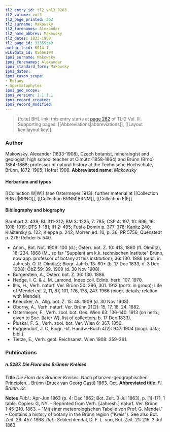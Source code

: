 ```yaml
---
tl2_entry_id: tl2_vol3_0283
tl2_volume: vol3
tl2_page_printed: 262
tl2_surname: Makowsky
tl2_forenames: Alexander
tl2_name_abbrev: Makowsky
tl2_dates: 1833-1908
tl2_page_id: 33355349
author_lsid: 6014-1
wikidata_id: Q5666194
ipni_surname: Makowsky
ipni_forenames: Alexander
ipni_standard_form: Makowsky
ipni_dates: 
ipni_taxon_scope: 
- Botany
- Spermatophytes
ipni_geo_scope: 
ipni_version: 1.1.1.1
ipni_record_created: 
ipni_record_modified:
---
```



> [!cite] BHL link: this entry starts at [page 262](https://www.biodiversitylibrary.org/page/33355349) of TL-2 Vol. III.
> Supporting pages: [[Abbreviations|abbreviations]], [[Layout key|layout key]].

### Author

Makowsky, Alexander (1833-1908), Czech botanist, mineralogist and geologist; high school teacher at Olmütz (1858-1864) and Brünn (Brno) 1864-1868; professor of natural history at the Technische Hochschule, Brünn, 1872-1905; Hofrat 1906. 
**Abbreviated name**: *Makowsky*

#### Herbarium and types

[[Collection W|W]] (see Ostermeyer 1913); further material at [[Collection BRNU|BRNO]], [[Collection BRNM|BRNM]], [[Collection E|E]].

#### Bibliography and biography

Barnhart 2: 439; BL 311-312; BM 3: 1225, 7: 785; CSP 4: 197, 10: 696, 16: 1018-1019; DTS 1: 181; IH 2: 495; Futák-Domin p. 377-378; Kanitz 240; Klášterský p. 122; Kleppa p. 242; Morren ed. 10, p. 36; PR 5756; Quenstedt p. 276; Rehder 5: 540.
- Anon., Bot. Not. 1909: 100 (d.); Österr. bot. Z. 10: 413, 1860 (fl. Olmütz), 18: 234. 1868 (M., so far "Supplent am k.k. technischen Institute" Brünn, now app. professor of botany at this institution); 36: 130. 1886 (publ. in Jahresb. O. R. Olmütz); Biogr. Jahrb. 13: 60\* (b. 17 Dec 1833, d. 3 Dec 1908); ÖbZ 59: 39. 1909 (d. 30 Nov 1908).
- Burgerstein, A., Österr. bot. Z. 36: 130. 1886.
- Hedge, I. C. & J. M. Lamond, Index coll. Edinb. herb. 107. 1970.
- Iltis, H., Verh. naturf. Ver. Brünn 50: 296, 301. 1912 (portr. in group); Life of Mendel ed. 2, 11, 87, 101, 176, 178, 247. 1966 (biogr. details; relation with Mendel).
- Kneucker, A., Allg. bot. Z. 15: 48. 1909 (d. 30 Nov 1908).
- Oborny, A., Verh. naturf. Ver. Brünn 21(2): 15, 17, 18, 24. 1882.
- Ostermeyer, F., Verh. zool. bot. Ges. Wien 63: 136-140. 1913 (on herb.; given to Soc. \[later W\], list of collectors; b. 17 Dec 1833).
- Pluskal, F. S., Verh. zool. bot. Ver. Wien 6: 367. 1856.
- Poggendorf, J. C, Biogr. -lit. Handw.-Buch 4(2): 947. 1904 (biogr. data; bibl.).
- Tietze, E., Verh. geol. Reichsanst. Wien 1908: 359-361.

### Publications

##### n.5287. Die Flora des Brünner Kreises

**Title**
*Die Flora des Brünner Kreises*. Nach pflanzen-geographischen Principien... Brünn (Druck van Georg Gastl) 1863. Oct.
**Abbreviated title**: *Fl. Brünn. Kr.*

**Notes**
*Publ*.: Apr-Jun 1863 (p. 4: Dec 1862; Bot. Zeit. 3 Jul 1863), p. \[1\]-171, 1 table. Copies: G, NY. – Reprinted from Verh. \[Jahresh.\] naturf. Ver. Brünn 1:45-210. 1863. – "Mit einer meteorologischen Tabelle von Prof. G. Mendel." – Contains a history of botany in the Brünn region ("Kreis"). See also Bot. Zeit. 26: 457. 1868.
*Ref*.: Schlechtendal, D. F. L. von, Bot. Zeit. 21: 215. 3 Jul 1863.


